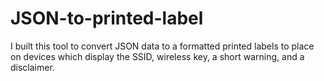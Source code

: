# JSON-to-printed-label

I built this tool to convert JSON data to a formatted printed labels to place on devices which display the SSID, wireless key, a short warning, and a disclaimer. 
